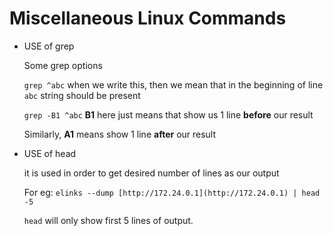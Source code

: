 # Miscellaneous Linux Commands

- USE of grep
    
    Some grep options
    
    `grep ^abc` when we write this, then we mean that in the beginning of line `abc` string should be present
    
    `grep -B1 ^abc` **B1** here just means that show us 1 line **before** our result 
    
    Similarly, **A1** means show 1 line **after** our result
    
- USE of head
    
    it is used in order to get desired number of lines as our output
    
    For eg: `elinks --dump [http://172.24.0.1](http://172.24.0.1) | head -5`
    
    `head` will only show first 5 lines of output.